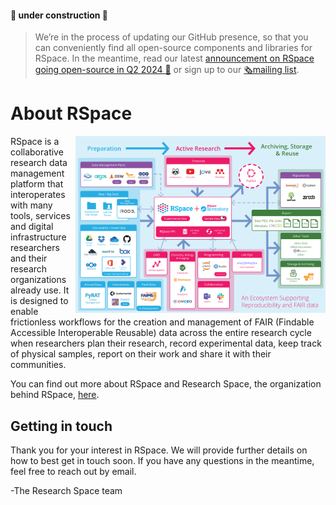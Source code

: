#### 🚧 under construction 🚧 

> We’re in the process of updating our GitHub presence, so that you can conveniently find all open-source components and libraries for RSpace. In the meantime, read our latest [announcement on RSpace going open-source in Q2 2024 🚀](https://www.researchspace.com/blog/research-space-announces-transition-of-rspace-to-open-source) or sign up to our [🗞️mailing list](https://mailchi.mp/bbfd16a57e72/rspace-open-source).

# About RSpace 

<picture>
 <img alt="Map of how the RSpace platform creates an ecosystem of digital tools to support workflows for preparing, conducting and reporting on research." src="https://github.com/rspace-os/rspace-marketing-resources/blob/2921f20007717ba0122ae293b30f17858c49c31c/main_graphic.png" width = 400 align = right>
</picture>
RSpace is a collaborative research data management platform that interoperates with many tools, services and digital infrastructure researchers and their research organizations already use. It is designed to enable frictionless workflows for the creation and management of FAIR (Findable Accessible Interoperable Reusable) data across the entire research cycle when researchers plan their research, record experimental data, keep track of physical samples, report on their work and share it with their communities.
<P></P>

You can find out more about RSpace and Research Space, the organization behind RSpace, [here](https://www.researchspace.com).
<br clear="right"/>
## Getting in touch 
Thank you for your interest in RSpace. We will provide further details on how to best get in touch soon. If you have any questions in the meantime, feel free to reach out by email. 

-The Research Space team 

